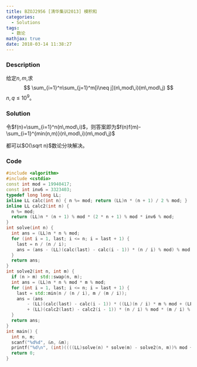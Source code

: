 ```yaml
---
title: BZOJ2956 [清华集训2013] 模积和
categories:
  - Solutions
tags:
  - 数论
mathjax: true
date: 2018-03-14 11:38:27
---
```


### Description

给定$n,m$,求
$$
\sum_{i=1}^n\sum_{j=1}^m[i\neq j](n\,mod\,i)(m\,mod\,j)
$$
$n, q\leqslant10^9$。

<!--more-->

### Solution

令$f(n)=\sum_{i=1}^n(n\,mod\,i)$，则答案即为$f(n)f(m)-\sum_{i=1}^{min(n,m)}(n\,mod\,i)(m\,mod\,j)$

都可以$O(\sqrt n)$数论分块解决。

### Code

```cpp
#include <algorithm>
#include <cstdio>
const int mod = 19940417;
const int inv6 = 3323403;
typedef long long LL;
inline LL calc(int n) { n %= mod; return (LL)n * (n + 1) / 2 % mod; }
inline LL calc2(int n) {
  n %= mod;
  return (LL)n * (n + 1) % mod * (2 * n + 1) % mod * inv6 % mod;
}
int solve(int n) {
  int ans = (LL)n * n % mod;
  for (int i = 1, last; i <= n; i = last + 1) {
    last = n / (n / i);
    ans = (ans - (LL)(calc(last) - calc(i - 1)) * (n / i) % mod) % mod;
  }
  return ans;
}
int solve2(int n, int m) {
  if (n > m) std::swap(n, m);
  int ans = (LL)n * n % mod * m % mod;
  for (int i = 1, last; i <= n; i = last + 1) {
    last = std::min(n / (n / i), m / (m / i));
    ans = (ans
        - (LL)(calc(last) - calc(i - 1)) * ((LL)(n / i) * m % mod + (LL)(m / i) * n % mod) % mod
        + (LL)(calc2(last) - calc2(i - 1)) * (n / i) % mod * (m / i) % mod) % mod;
  }
  return ans;
}
int main() {
  int n, m;
  scanf("%d%d", &n, &m);
  printf("%d\n", (int)((((LL)solve(n) * solve(m) - solve2(n, m))% mod + mod) % mod));
  return 0;
}
```

